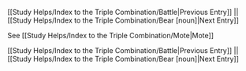 [[Study Helps/Index to the Triple Combination/Battle|Previous Entry]]  ||  [[Study Helps/Index to the Triple Combination/Bear [noun]|Next Entry]]

 See [[Study Helps/Index to the Triple Combination/Mote|Mote]]

[[Study Helps/Index to the Triple Combination/Battle|Previous Entry]]  ||  [[Study Helps/Index to the Triple Combination/Bear [noun]|Next Entry]]